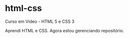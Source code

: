 # html-css
 Curso em Video - HTML 5 e CSS 3

Aprendi HTML e CSS. Agora estou gerenciando repositório.